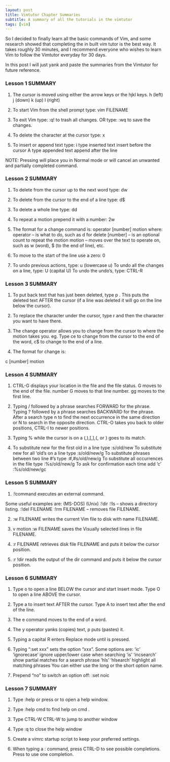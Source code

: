 ```yaml
---
layout: post
title: Vimtutor Chapter Summaries
subtitle: A summary of all the tutorials in the vimtutor
tags: [vim]
---
```




So I decided to finally learn all the basic commands of Vim, and some research showed that completing the in built vim tutor is the best way. It takes roughly 30 minutes, and I recommend everyone who wishes to learn Vim to follow the Vimtutor everyday for 30 days.

In this post I will just yank and paste the summaries from the Vimtutor for  future reference.

### Lesson 1 SUMMARY ###
1. The cursor is moved using either the arrow keys or the hjkl keys.
h (left) j (down) k (up) l (right)

2. To start Vim from the shell prompt type: vim FILENAME <ENTER>

3. To exit Vim type: <ESC> :q! <ENTER> to trash all changes.
OR type: <ESC> :wq <ENTER> to save the changes.

4. To delete the character at the cursor type: x

5. To insert or append text type:
i type inserted text <ESC> insert before the cursor
A type appended text <ESC> append after the line

NOTE: Pressing <ESC> will place you in Normal mode or will cancel
an unwanted and partially completed command.

 

### Lesson 2 SUMMARY ###
1. To delete from the cursor up to the next word type: dw
2. To delete from the cursor to the end of a line type: d$
3. To delete a whole line type: dd

4. To repeat a motion prepend it with a number: 2w
5. The format for a change command is:
operator [number] motion
where:
operator – is what to do, such as d for delete
[number] – is an optional count to repeat the motion
motion – moves over the text to operate on, such as w (word),
$ (to the end of line), etc.

6. To move to the start of the line use a zero: 0

7. To undo previous actions, type: u (lowercase u)
To undo all the changes on a line, type: U (capital U)
To undo the undo’s, type: CTRL-R

 

### Lesson 3 SUMMARY ###
1. To put back text that has just been deleted, type p . This puts the
deleted text AFTER the cursor (if a line was deleted it will go on the
line below the cursor).

2. To replace the character under the cursor, type r and then the
character you want to have there.

3. The change operator allows you to change from the cursor to where the
motion takes you. eg. Type ce to change from the cursor to the end of
the word, c$ to change to the end of a line.

4. The format for change is:

c [number] motion

 

### Lesson 4 SUMMARY ###
1. CTRL-G displays your location in the file and the file status.
G moves to the end of the file.
number G moves to that line number.
gg moves to the first line.

2. Typing / followed by a phrase searches FORWARD for the phrase.
Typing ? followed by a phrase searches BACKWARD for the phrase.
After a search type n to find the next occurrence in the same direction
or N to search in the opposite direction.
CTRL-O takes you back to older positions, CTRL-I to newer positions.

3. Typing % while the cursor is on a (,),[,],{, or } goes to its match.

4. To substitute new for the first old in a line type :s/old/new
To substitute new for all ‘old’s on a line type :s/old/new/g
To substitute phrases between two line #’s type :#,#s/old/new/g
To substitute all occurrences in the file type :%s/old/new/g
To ask for confirmation each time add ‘c’ :%s/old/new/gc

 

### Lesson 5 SUMMARY ###
1. :!command executes an external command.

Some useful examples are:
(MS-DOS) (Unix)
:!dir :!ls – shows a directory listing.
:!del FILENAME :!rm FILENAME – removes file FILENAME.

2. :w FILENAME writes the current Vim file to disk with name FILENAME.

3. v motion :w FILENAME saves the Visually selected lines in file
FILENAME.

4. :r FILENAME retrieves disk file FILENAME and puts it below the
cursor position.

5. :r !dir reads the output of the dir command and puts it below the
cursor position.

 

### Lesson 6 SUMMARY ###

1. Type o to open a line BELOW the cursor and start Insert mode.
Type O to open a line ABOVE the cursor.

2. Type a to insert text AFTER the cursor.
Type A to insert text after the end of the line.

3. The e command moves to the end of a word.

4. The y operator yanks (copies) text, p puts (pastes) it.

5. Typing a capital R enters Replace mode until <ESC> is pressed.

6. Typing “:set xxx” sets the option “xxx”. Some options are:
‘ic’ ‘ignorecase’ ignore upper/lower case when searching
‘is’ ‘incsearch’ show partial matches for a search phrase
‘hls’ ‘hlsearch’ highlight all matching phrases
You can either use the long or the short option name.

7. Prepend “no” to switch an option off: :set noic

 

### Lesson 7 SUMMARY ###
1. Type :help or press <F1> or <Help> to open a help window.

2. Type :help cmd to find help on cmd .

3. Type CTRL-W CTRL-W to jump to another window

4. Type :q to close the help window

5. Create a vimrc startup script to keep your preferred settings.

6. When typing a : command, press CTRL-D to see possible completions.
Press <TAB> to use one completion.